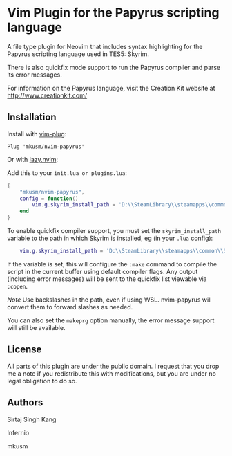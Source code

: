 Vim Plugin for the Papyrus scripting language
=============================================

A file type plugin for Neovim that includes syntax highlighting
for the Papyrus scripting language used in TES5: Skyrim.

There is also quickfix mode support to run the Papyrus compiler
and parse its error messages.

For information on the Papyrus language, visit the Creation Kit website at
http://www.creationkit.com/

Installation
------------

Install with [vim-plug](https://github.com/junegunn/vim-plug):

```vim
Plug 'mkusm/nvim-papyrus'
```

Or with [lazy.nvim](https://github.com/folke/lazy.nvim):

Add this to your `init.lua or plugins.lua`:

```lua
{
    "mkusm/nvim-papyrus",
    config = function()
        vim.g.skyrim_install_path = 'D:\\SteamLibrary\\steamapps\\common\\Skyrim Special Edition'
    end
}
```
To enable quickfix compiler support, you must set the `skyrim_install_path`
variable to the path in which Skyrim is installed, eg (in your `.lua` config):

```lua
    vim.g.skyrim_install_path = 'D:\\SteamLibrary\\steamapps\\common\\Skyrim Special Edition'
```

If the variable is set, this will configure the `:make` command to compile the
script in the current buffer using default compiler flags. Any output
(including error messages) will be sent to the quickfix list viewable via
`:copen`.

*Note* Use backslashes in the path, even if using WSL. nvim-papyrus will convert them
to forward slashes as needed.

You can also set the `makeprg` option manually, the error message support will
still be available.


License
-------

All parts of this plugin are under the public domain. I request that you drop
me a note if you redistribute this with modifications, but you are under no
legal obligation to do so.


Authors
-----------------

Sirtaj Singh Kang

Infernio

mkusm

